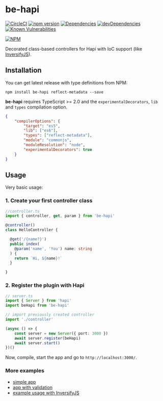 # be-hapi

[![CircleCI](https://circleci.com/gh/mckacz/be-hapi/tree/master.svg?style=svg)](https://circleci.com/gh/mckacz/be-hapi/tree/master) 
[![npm version](https://badge.fury.io/js/be-hapi.svg)](https://badge.fury.io/js/be-hapi) 
[![Dependencies](https://david-dm.org/mckacz/be-hapi.svg)](https://david-dm.org/mckacz/be-hapi#info=dependencies) 
[![devDependencies](https://david-dm.org/mckacz/be-hapi/dev-status.svg)](https://david-dm.org/mckacz/be-hapi/#info=devDependencies)
 [![Known Vulnerabilities](https://snyk.io/test/github/mckacz/be-hapi/badge.svg?targetFile=package.json)](https://snyk.io/test/github/mckacz/be-hapi?targetFile=package.json)

[![NPM](https://nodei.co/npm/be-hapi.png)](https://nodei.co/npm/be-hapi/)

Decorated class-based controllers for Hapi with IoC support (like [InversifyJS](https://github.com/inversify/InversifyJS)).

## Installation

You can get latest release with type definitions from NPM:

```
npm install be-hapi reflect-metadata --save
```
    
**be-hapi** requires TypeScript >= 2.0 and the `experimentalDecorators`, `lib` and `types` compilation option.

```json
{
    "compilerOptions": {
        "target": "es5",
        "lib": ["es6"],
        "types": ["reflect-metadata"],
        "module": "commonjs",
        "moduleResolution": "node",
        "experimentalDecorators": true
    }
}
```

## Usage

Very basic  usage:

### 1. Create your first controller class

```ts
//controller.ts
import { controller, get, param } from 'be-hapi'

@controller()
class HelloController {

  @get('/{name?}')
  public index(
    @param('name', 'You') name: string
  ) {
    return `Hi, ${name}!`
  }

}
```

### 2. Register the plugin with Hapi

```ts
// server.ts
import { Server } from 'hapi' 
import beHapi from 'be-hapi'

// import previously created controller
import './controller'

(async () => {
    const server = new Server({ port: 3000 })
    await server.register(beHapi)
    await server.start()
})()
```

Now, compile, start the app and go to `http://localhost:3000/`.

### More examples

* [simple app](./examples/simple)
* [app with validation](./examples/validation)
* [example usage with InversifyJS](./examples/inversify)
